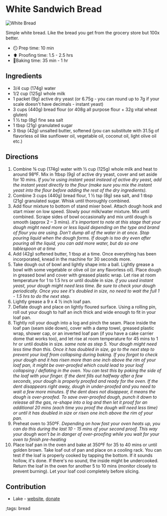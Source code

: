 # White Sandwich Bread

![White Bread](pix/white-bread.webp)

Simple white bread. Like the bread you get from the grocery store but 100x better.

- ⏲️ Prep time:     10 min
- ⬆️ Proofing time: 1.5 - 2.5 hrs
- 🍞Baking time:   35 min - 1 hr

## Ingredients

- 3/4 cup (174g) water
- 1/2 cup (125g) whole milk
- 1 packet (9g) active dry yeast (or 6.75g - you can round up to 7g if your scale doesn't have decimals -  instant yeast)
- 3 cups (440g) bread flour (or 408g all purpose flour + 32g vital wheat gluten)
- 1 ½ tsp (8g) fine sea salt
- 1 tbsp (21g) granulated sugar
- 3 tbsp (42g) unsalted butter, softened (you can substitute with 31.5g of flavorless oil like sunflower oil, vegetable oil, coconut oil, light olive oil etc.)

## Directions

1. Combine ¾ cup (174g) water with ½ cup (125g) whole milk and heat to around 98ºF. Mix in 1tbsp (9g) of active dry yeast, cover and set aside for 10 mins. *If you're using instant yeast instead of active dry yeast, add the instant yeast directly to the flour (make sure you mix the instant yeast into the flour before adding the rest of the dry ingredients).*
2. Combine 3 cups (440g) bread flour, 1 ½ tsp (8g) sea salt, and 1 tbsp (21g) granulated sugar. Whisk until thoroughly combined.
3. Add flour mixture to bottom of stand mixer bowl. Attach dough hook and start mixer on low speed. Slowly pour milk/water mixture. Mix until combined. Scrape sides of bowl occasionally and mix until dough is smooth (approx 2 – 3 mins). *it's important to note at this stage that your dough might need more or less liquid depending on the type and brand of flour you are using. Don't dump all of the water in at once. Stop pouring liquid when the dough forms. If dough is too dry even after pouring all the liquid, you can add more water, but do so one tablespoon at a time*
4. Add (42g) softened butter, 1 tbsp at a time. Once everything has been incorporated, knead in the machine for 30 seconds more.
5. Take dough out of bowl and lightly shape into a ball. Lightly grease a bowl with some vegetable or olive oil (or any flavorless oil). Place dough in greased bowl and cover with greased plastic wrap. Let rise at room temperature for 1 to 1.5 hrs or until double in size. *if you used instant yeast, your dough might need less time. Be sure to check your dough periodically. Once you see it's doubled in size, no need to wait the full 1 - 1.5 hrs to do the next step.*
6. Lightly grease a 9 x 4 ½ inch loaf pan.
7. Deflate dough and place on lightly floured surface. Using a rolling pin, roll out your dough to half an inch thick and wide enough to fit in your loaf pan.
8. Tightly roll your dough into a log and pinch the seam. Place inside the loaf pan (seam side down), cover with a damp towel, greased plastic wrap, shower cap, or an inverted loaf pan (if you have a cake carrier dome that works too), and let rise at room temperature for 45 mins to 1 hr or until double in size. *same note as step 5. Your dough might need less time than this. Once it has doubled in size, go to the next step to prevent your loaf from collapsing during baking. If you forgot to check your dough and it has risen more than one inch above the rim of your loaf pan,  it might be over-proofed which could lead to your loaf collapsing / deflating in the oven. You can test this by poking the side of the loaf with your finger. If the dent fills out halfway after a few seconds, your dough is properly proofed and ready for the oven. If the dent disappears right away, dough in under-proofed and you need to wait a few more minutes. If the dent does not disappear, it means the dough is over-proofed. To save over-proofed dough, punch it down to release all the gas, re-shape into a log and then let it proof for an additional 20 mins (each time you proof the dough will need less time) or until it has doubled in size or risen one inch above the rim of your pan.*
9. Preheat oven to 350ºF. *Depending on how fast your oven heats up, you can do this during the last 10 - 15 mins of your second proof. This way your dough won't be in danger of over-proofing while you wait for your oven to finish pre-heating*
10. Place loaf pan in the oven and bake  at 350ºF for 35 to 40 mins or until golden brown. Take loaf out of pan and place on a cooling rack. You can test if the loaf is properly cooked by tapping the bottom. If it sounds hollow, it's done. If there's no sound, the inside might be undercooked. Return the loaf in the oven for another 5 to 10 mins (monitor closely to prevent burning). Let your loaf cool completely before slicing.

## Contribution

- Lake - [website](https://michaelc.xyz), [donate](https://michaelc.xyz/donate)

;tags: bread
